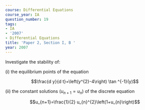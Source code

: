```yaml
---
course: Differential Equations
course_year: IA
question_number: 19
tags:
- IA
- '2007'
- Differential Equations
title: 'Paper 2, Section I, B '
year: 2007
---
```




Investigate the stability of:

(i) the equilibrium points of the equation

$$\frac{d y}{d t}=\left(y^{2}-4\right) \tan ^{-1}(y)$$

(ii) the constant solutions $\left(u_{n+1}=u_{n}\right)$ of the discrete equation

$$u_{n+1}=\frac{1}{2} u_{n}^{2}\left(1+u_{n}\right)$$